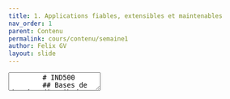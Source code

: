 ```yaml
---
title: 1. Applications fiables, extensibles et maintenables
nav_order: 1
parent: Contenu
permalink: cours/contenu/semaine1
author: Felix GV
layout: slide
---
```


<section data-markdown>
    <textarea data-template>
        # IND500
        ## Bases de données distribuées modernes

        Automne 2025
        ---
        # Chapitre 1
        ## Applications fiables, extensibles et maintenables
        ---
        <img src="https://dataintensive.net/images/book-cover.png" class="r-stretch">

        Livre du cours
        ---
        <img src="https://dataintensive.net/images/poster-teaser.jpg" class="r-stretch">
        ---
        # Caractéristiques recherchées

        - Fiabilité
        - Extensibilité
        - Maintenabilité
        ---
        [Retour au contenu](./)
    </textarea>
</section>
